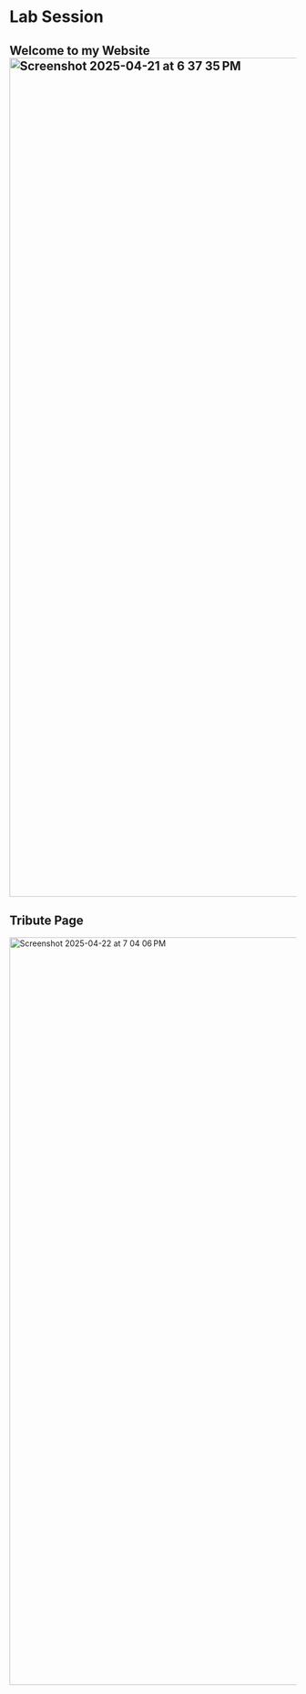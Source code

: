 <h1>Lab Session</h1>
<h2>Welcome to my Website</h>
<img width="1470" alt="Screenshot 2025-04-21 at 6 37 35 PM" src="https://github.com/user-attachments/assets/03b62722-67b1-4169-a4d2-3f7ea64c6e21" />

<h2>Tribute Page</h2>
<img width="1310" alt="Screenshot 2025-04-22 at 7 04 06 PM" src="https://github.com/user-attachments/assets/9b585769-d713-42e7-8301-f3fac51c4b93" />
